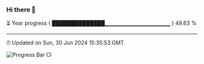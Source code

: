 ### Hi there 👋

⏳ Year progress { ██████████████▁▁▁▁▁▁▁▁▁▁▁▁▁▁▁▁ } 49.63 %

---

⏰ Updated on Sun, 30 Jun 2024 15:35:53 GMT

![Progress Bar CI](https://github.com/IshwaranRudhara/GIT-ACTION/workflows/Progress%20Bar%20CI/badge.svg)
